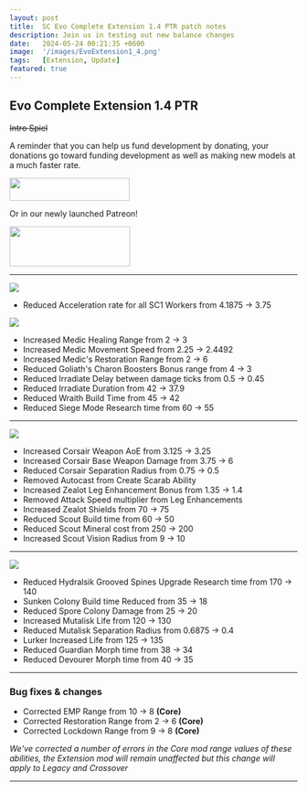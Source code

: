 ```yaml
---
layout: post
title:  SC Evo Complete Extension 1.4 PTR patch notes
description: Join us in testing out new balance changes
date:   2024-05-24 00:21:35 +0600
image:  '/images/EvoExtension1_4.png'
tags:   [Extension, Update]
featured: true
---
```


## Evo Complete Extension 1.4 PTR

~~Intro Spiel~~

A reminder that you can help us fund development by donating, your donations go toward funding development as well as making new models at a much faster rate.

<a href="https://paypal.me/KopruluKat/"><img src="{{site.baseurl}}/images/blue.png" width="210" height="40"></a> 

Or in our newly launched Patreon!

<a href="https://www.patreon.com/TeamKopruluSC2"><img src="{{site.baseurl}}/images/becomeAPatronBanner.png" width="211" height="70"></a> 

***

![]({{site.baseurl}}/images/Divider_Extension.png)

- Reduced Acceleration rate for all SC1 Workers from 4.1875 -> 3.75

![]({{site.baseurl}}/images/Divider_Terran.png)

- Increased Medic Healing Range from 2 -> 3
- Increased Medic Movement Speed from 2.25 -> 2.4492
- Increased Medic's Restoration Range from 2 -> 6
- Reduced Goliath's Charon Boosters Bonus range from 4 -> 3
- Reduced Irradiate Delay between damage ticks from 0.5 -> 0.45
- Reduced Irradiate Duration from 42 -> 37.9
- Reduced Wraith Build Time from 45 -> 42
- Reduced Siege Mode Research time from 60 -> 55

***

![]({{site.baseurl}}/images/Divider_Protoss.png)

- Increased Corsair Weapon AoE from 3.125 -> 3.25
- Increased Corsair Base Weapon Damage from 3.75 -> 6
- Reduced Corsair Separation Radius from 0.75 -> 0.5
- Removed Autocast from Create Scarab Ability
- Increased Zealot Leg Enhancement Bonus from 1.35 -> 1.4
- Removed Attack Speed multiplier from Leg Enhancements
- Increased Zealot Shields from 70 -> 75
- Reduced Scout Build time from 60 -> 50
- Reduced Scout Mineral cost from 250 -> 200
- Increased Scout Vision Radius from 9 -> 10

***

![]({{site.baseurl}}/images/Divider_Zerg.png)

- Reduced Hydralsik Grooved Spines Upgrade Research time from 170 -> 140
- Sunken Colony Build time Reduced from 35 -> 18
- Reduced Spore Colony Damage from 25 -> 20
- Increased Mutalisk Life from 120 -> 130
- Reduced Mutalisk Separation Radius from 0.6875 -> 0.4
- Lurker Increased Life from 125 -> 135
- Reduced Guardian Morph time from 38 -> 34
- Reduced Devourer Morph time from 40 -> 35

***

### Bug fixes & changes

- Corrected EMP Range from 10 -> 8 **(Core)**
- Corrected Restoration Range from 2 -> 6 **(Core)**
- Corrected Lockdown Range from 9 -> 8 **(Core)**

*We've corrected a number of errors in the Core mod range values of these abilities, the Extension mod will remain unaffected but this change will apply to Legacy and Crossover*

***
